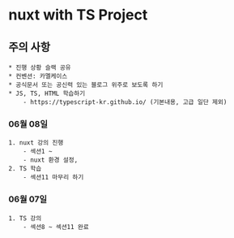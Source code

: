 # nuxt with TS Project

## 주의 사항
    * 진행 상황 슬랙 공유
    * 컨벤션: 카멜케이스
    * 공식문서 또는 공신력 있는 블로그 위주로 보도록 하기
    * JS, TS, HTML 학습하기
        - https://typescript-kr.github.io/ (기본내용, 고급 일단 제외)

### 06월 08일
    1. nuxt 강의 진행 
        - 섹션1 ~ 
        - nuxt 환경 설정,  
    2. TS 학습
        - 섹션11 마무리 하기

### 06월 07일
    1. TS 강의 
        - 섹션8 ~ 섹션11 완료